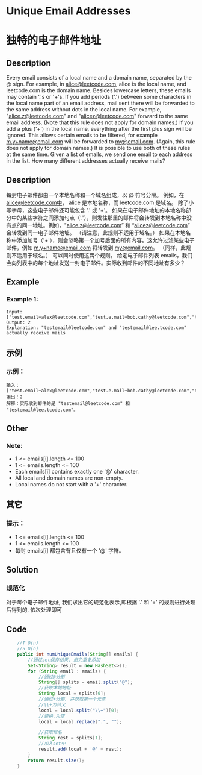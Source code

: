 # Unique Email Addresses
# 独特的电子邮件地址

## Description
Every email consists of a local name and a domain name, separated by the @ sign.
For example, in alice@leetcode.com, alice is the local name, and leetcode.com is the domain name.
Besides lowercase letters, these emails may contain '.'s or '+'s.
If you add periods ('.') between some characters in the local name part of an email address, mail sent there will be forwarded to the same address without dots in the local name.  For example, "alice.z@leetcode.com" and "alicez@leetcode.com" forward to the same email address.  (Note that this rule does not apply for domain names.)
If you add a plus ('+') in the local name, everything after the first plus sign will be ignored. This allows certain emails to be filtered, for example m.y+name@email.com will be forwarded to my@email.com.  (Again, this rule does not apply for domain names.)
It is possible to use both of these rules at the same time.
Given a list of emails, we send one email to each address in the list.  How many different addresses actually receive mails? 

## Description
每封电子邮件都由一个本地名称和一个域名组成，以 @ 符号分隔。
例如，在 alice@leetcode.com中， alice 是本地名称，而 leetcode.com 是域名。
除了小写字母，这些电子邮件还可能包含 '.' 或 '+'。
如果在电子邮件地址的本地名称部分中的某些字符之间添加句点（'.'），则发往那里的邮件将会转发到本地名称中没有点的同一地址。例如，"alice.z@leetcode.com” 和 “alicez@leetcode.com” 会转发到同一电子邮件地址。 （请注意，此规则不适用于域名。）
如果在本地名称中添加加号（'+'），则会忽略第一个加号后面的所有内容。这允许过滤某些电子邮件，例如 m.y+name@email.com 将转发到 my@email.com。 （同样，此规则不适用于域名。）
可以同时使用这两个规则。
给定电子邮件列表 emails，我们会向列表中的每个地址发送一封电子邮件。实际收到邮件的不同地址有多少？

## Example
###   Example 1:
    Input: ["test.email+alex@leetcode.com","test.e.mail+bob.cathy@leetcode.com","testemail+david@lee.tcode.com"]
    Output: 2
    Explanation: "testemail@leetcode.com" and "testemail@lee.tcode.com" actually receive mails

## 示例
###   示例：
    输入：["test.email+alex@leetcode.com","test.e.mail+bob.cathy@leetcode.com","testemail+david@lee.tcode.com"]
    输出：2
    解释：实际收到邮件的是 "testemail@leetcode.com" 和 "testemail@lee.tcode.com"。

## Other
###   Note:
* 1 <= emails[i].length <= 100
* 1 <= emails.length <= 100
* Each emails[i] contains exactly one '@' character.
* All local and domain names are non-empty.
* Local names do not start with a '+' character.

## 其它
###   提示：
* 1 <= emails[i].length <= 100
* 1 <= emails.length <= 100
* 每封 emails[i] 都包含有且仅有一个 '@' 字符。


## Solution
### 规范化
对于每个电子邮件地址, 我们求出它的规范化表示,即根据 '.' 和 '+' 的规则进行处理后得到的, 依次处理即可


## Code 

```java
    //T O(n)
    //S O(n)
    public int numUniqueEmails(String[] emails) {
        //通过set保存结果, 避免重复添加
        Set<String> result = new HashSet<>();
        for (String email : emails) {
            //通过@分割
            String[] splits = email.split("@");
            //获取本地地址
            String local = splits[0];
            //通过+分割, 并获取第一个元素
            //\\+为转义
            local = local.split("\\+")[0];
            //替换.为空
            local = local.replace(".", "");

            //获取域名
            String rest = splits[1];
            //加入set中
            result.add(local + '@' + rest);
        }
        return result.size();
    }
```